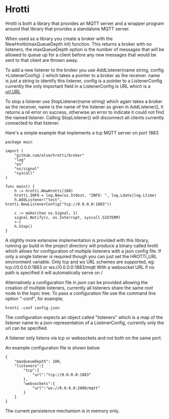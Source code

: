 Hrotti
======

Hrotti is both a library that provides an MQTT server and a wrapper program around that library that provides a standalone MQTT server.

When used as a library you create a broker with the NewHrotti(maxQueueDepth int) function. This returns a broker with no listeners, the maxQueueDepth option is the number of messages that will be allowed to queue up for a client before any new messages that would be sent to that client are thrown away.

To add a new listener to the broker you use AddListener(name string, config *ListenerConfig) :) which takes a pointer to a broker as the receiver. name is just a string to identify this listener, config is a pointer to a ListenerConfig currently the only important field in a ListenerConfig is URL which is a [url.URL](http://golang.org/pkg/net/url/#URL)

To stop a listener use StopListener(name string) which again takes a broker as the receiver, name is the name of the listener as given in AddListener(), it returns a nil error on success, otherwise an error to indicate it could not find the named listener. Calling StopListener() will disconnect all clients currently connected to that listener.

Here's a simple example that implements a tcp MQTT server on port 1883
```
package main

import (
	"github.com/alsm/hrotti/broker"
	"log"
	"os"
	"os/signal"
	"syscall"
)

func main() {
	h := hrotti.NewHrotti(100)
	hrotti.INFO = log.New(os.Stdout, "INFO: ", log.Ldate|log.Ltime)
	h.AddListener("test", hrotti.NewListenerConfig("tcp://0.0.0.0:1883"))

	c := make(chan os.Signal, 1)
	signal.Notify(c, os.Interrupt, syscall.SIGTERM)
	<-c
	h.Stop()
}
```

A slightly more extensive implementation is provided with this library, running go build in the project directory will produce a binary called hrotti which allows for configuration of multiple listeners with a json config file. If only a single listener is required though you can just set the HROTTI_URL environment variable.
Only tcp and ws URL schemes are supported, eg: tcp://0.0.0.0:1883 or ws://0.0.0.0:1883/mqtt
With a websocket URL if no path is specified it will automatically serve on /

Alternatively a configuration file in json can be provided allowing the creation of multiple listeners, currently all listeners share the same root node in the topic tree. To pass a configuration file use the command line option "-conf", for example;
```
hrotti -conf config.json
```
The configuration expects an object called "listeners" which is a map of the listener name to a json representation of a ListenerConfig, currently only the url can be specified.

A listener only listens via tcp or websockets and not both on the same port.

An example configuration file is shown below
```
{
	"maxQueueDepth": 100,
	"listeners":{
		"tcp":{
			"url":"tcp://0.0.0.0:1883"
		},
		"websockets":{
			"url":"ws://0.0.0.0:2000/mqtt"
		}
	}
}
```

The current persistence mechanism is in memory only.